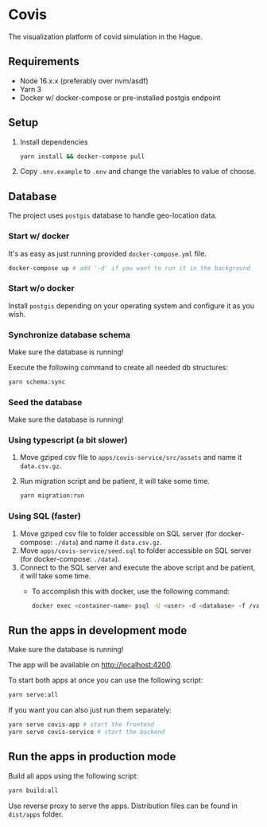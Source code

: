 # Covis

The visualization platform of covid simulation in the Hague.

## Requirements

- Node 16.x.x (preferably over nvm/asdf)
- Yarn 3
- Docker w/ docker-compose or pre-installed postgis endpoint

## Setup

1. Install dependencies

   ```sh
   yarn install && docker-compose pull
   ```

2. Copy `.env.example` to `.env` and change the variables to value of choose.

## Database

The project uses `postgis` database to handle geo-location data.

### Start w/ docker

It's as easy as just running provided `docker-compose.yml` file.

```sh
docker-compose up # add '-d' if you want to run it in the background
```

### Start w/o docker

Install `postgis` depending on your operating system and configure it as you wish.

### Synchronize database schema

Make sure the database is running!

Execute the following command to create all needed db structures:

```sh
yarn schema:sync
```

### Seed the database

Make sure the database is running!

### Using typescript (a bit slower)

1. Move gziped csv file to `apps/covis-service/src/assets` and name it `data.csv.gz`.
2. Run migration script and be patient, it will take some time.

   ```sh
   yarn migration:run
   ```

### Using SQL (faster)

1. Move gziped csv file to folder accessible on SQL server (for docker-compose: `./data`) and name it `data.csv.gz`.
2. Move `apps/covis-service/seed.sql` to folder accessible on SQL server (for docker-compose: `./data`).
3. Connect to the SQL server and execute the above script and be patient, it will take some time.
   - To accomplish this with docker, use the following command:

      ```sh
      docker exec <container-name> psql -U <user> -d <database> -f /var/lib/postgresql/data/seed.sql
      ```

## Run the apps in development mode

Make sure the database is running!

The app will be available on <http://localhost:4200>.

To start both apps at once you can use the following script:

```sh
yarn serve:all
```

If you want you can also just run them separately:

```sh
yarn serve covis-app # start the frontend
yarn serve covis-service # start the backend
```

## Run the apps in production mode

Build all apps using the following script:

```sh
yarn build:all
```

Use reverse proxy to serve the apps. Distribution files can be found in `dist/apps` folder.
